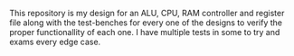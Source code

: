 This repository is my design for an ALU, CPU, RAM controller and register file along with the test-benches for every one of the designs to verify the proper functionallity of each one.
I have multiple tests in some to try and exams every edge case.
